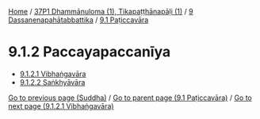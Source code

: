 
[Home](/) / [37P1 Dhammānuloma (1), Tikapaṭṭhānapāḷi (1)](../...md) / [9 Dassanenapahātabbattika](...md) / [9.1 Paṭiccavāra](../37P1/9/9.1.md)

# 9.1.2 Paccayapaccanīya

* [9.1.2.1 Vibhaṅgavāra](9.1.2/9.1.2.1.md)
* [9.1.2.2 Saṅkhyāvāra](9.1.2/9.1.2.2.md)

[Go to previous page (Suddha)](9.1.1/9.1.1.2/Suddha.md) / [Go to parent page (9.1 Paṭiccavāra)](../37P1/9/9.1.md) / [Go to next page (9.1.2.1 Vibhaṅgavāra)](9.1.2/9.1.2.1.md)


